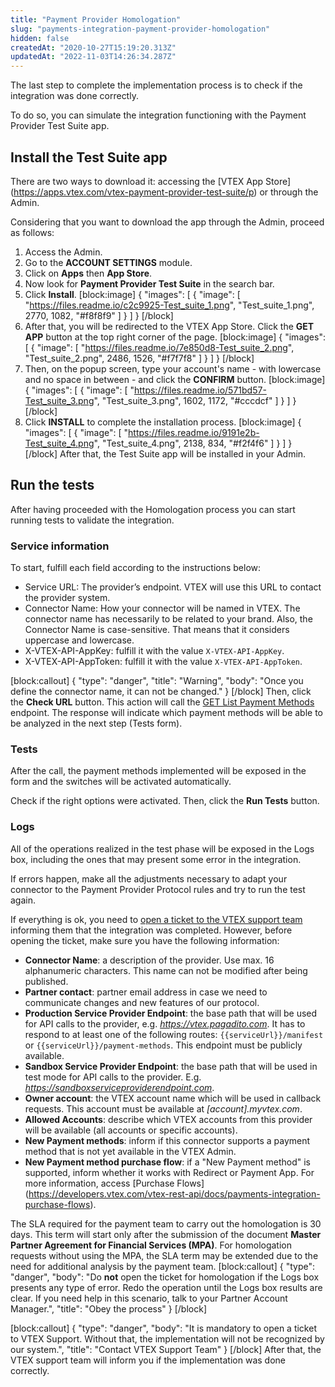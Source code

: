 ```yaml
---
title: "Payment Provider Homologation"
slug: "payments-integration-payment-provider-homologation"
hidden: false
createdAt: "2020-10-27T15:19:20.313Z"
updatedAt: "2022-11-03T14:26:34.287Z"
---
```

The last step to complete the implementation process is to check if the integration was done correctly.

To do so, you can simulate the integration functioning with the Payment Provider Test Suite app.

## Install the Test Suite app

There are two ways to download it: accessing the [VTEX App Store] (https://apps.vtex.com/vtex-payment-provider-test-suite/p) or through the Admin.

Considering that you want to download the app through the Admin, proceed as follows:

1. Access the Admin.
2. Go to the **ACCOUNT SETTINGS** module.
3. Click on **Apps** then **App Store**.
4. Now look for **Payment Provider Test Suite** in the search bar.
5. Click **Install**.
[block:image]
{
  "images": [
    {
      "image": [
        "https://files.readme.io/c2c9925-Test_suite_1.png",
        "Test_suite_1.png",
        2770,
        1082,
        "#f8f8f9"
      ]
    }
  ]
}
[/block]
6. After that, you will be redirected to the VTEX App Store. Click the **GET APP** button at the top right corner of the page.
[block:image]
{
  "images": [
    {
      "image": [
        "https://files.readme.io/7e850d8-Test_suite_2.png",
        "Test_suite_2.png",
        2486,
        1526,
        "#f7f7f8"
      ]
    }
  ]
}
[/block]
7. Then, on the popup screen, type your account's name - with lowercase and no space in between - and click the **CONFIRM** button.
[block:image]
{
  "images": [
    {
      "image": [
        "https://files.readme.io/571bd57-Test_suite_3.png",
        "Test_suite_3.png",
        1602,
        1172,
        "#cccdcf"
      ]
    }
  ]
}
[/block]
8. Click **INSTALL** to complete the installation process.
[block:image]
{
  "images": [
    {
      "image": [
        "https://files.readme.io/9191e2b-Test_suite_4.png",
        "Test_suite_4.png",
        2138,
        834,
        "#f2f4f6"
      ]
    }
  ]
}
[/block]
After that, the Test Suite app will be installed in your Admin. 

## Run the tests

After having proceeded with the Homologation process you can start running tests to validate the integration.

### Service information

To start, fulfill each field according to the instructions below:

  - Service URL: The provider’s endpoint. VTEX will use this URL to contact the provider system.
  - Connector Name: How your connector will be named in VTEX. The connector name has necessarily to be related to your brand. Also, the Connector Name is case-sensitive. That means that it considers uppercase and lowercase.
  - X-VTEX-API-AppKey: fulfill it with the value `X-VTEX-API-AppKey`.
  - X-VTEX-API-AppToken: fulfill it with the value `X-VTEX-API-AppToken`.

[block:callout]
{
  "type": "danger",
  "title": "Warning",
  "body": "Once you define the connector name, it can not be changed."
}
[/block]
Then, click the **Check URL** button. This action will call the [GET List Payment Methods](https://developers.vtex.com/vtex-developer-docs/reference/paymentmethods) endpoint. The response will indicate which payment methods will be able to be analyzed in the next step (Tests form).

### Tests

After the call, the payment methods implemented will be exposed in the form and the switches will be activated automatically. 

Check if the right options were activated. Then, click the **Run Tests** button.

### Logs

All of the operations realized in the test phase will be exposed in the Logs box, including the ones that may present some error in the integration. 

If errors happen, make all the adjustments necessary to adapt your connector to the Payment Provider Protocol rules and try to run the test again. 

If everything is ok, you need to [open a ticket to the VTEX support team](https://help.vtex.com/en/tutorial/opening-tickets-to-vtex-support--16yOEqpO32UQYygSmMSSAM?locale=en) informing them that the integration was completed. However, before opening the ticket, make sure you have the following information:

- **Connector Name**: a description of the provider. Use max. 16 alphanumeric characters. This name can not be modified after being published.
- **Partner contact**: partner email address in case we need to communicate changes and new features of our protocol.
- **Production Service Provider Endpoint**: the base path that will be used for API calls to the provider, e.g. *https://vtex.pagadito.com*. It has to respond to at least one of the following routes: `{{serviceUrl}}/manifest` or `{{serviceUrl}}/payment-methods`. This endpoint must be publicly available.
 - **Sandbox Service Provider Endpoint**: the base path that will be used in test mode for API calls to the provider. E.g. *https://sandboxserviceproviderendpoint.com*. 
- **Owner account**: the VTEX account name which will be used in callback requests. This account must be available at *[account].myvtex.com*. 
- **Allowed Accounts**: describe which VTEX accounts from this provider will be available (all accounts or specific accounts).
- **New Payment methods**: inform if this connector supports a payment method that is not yet available in the VTEX Admin.
- **New Payment method purchase flow**: if a "New Payment method" is supported, inform whether it works with Redirect or Payment App. For more information, access  [Purchase Flows] (https://developers.vtex.com/vtex-rest-api/docs/payments-integration-purchase-flows).

The SLA required for the payment team to carry out the homologation is 30 days. This term will start only after the submission of the document **Master Partner Agreement for Financial Services (MPA)**. For homologation requests without using the MPA, the SLA term may be extended due to the need for additional analysis by the payment team.
[block:callout]
{
  "type": "danger",
  "body": "Do **not** open the ticket for homologation if the Logs box presents any type of error. Redo the operation until the Logs box results are clear. If you need help in this scenario, talk to your Partner Account Manager.",
  "title": "Obey the process"
}
[/block]

[block:callout]
{
  "type": "danger",
  "body": "It is mandatory to open a ticket to VTEX Support. Without that, the implementation will not be recognized by our system.",
  "title": "Contact VTEX Support Team"
}
[/block]
After that, the VTEX support team will inform you if the implementation was done correctly.